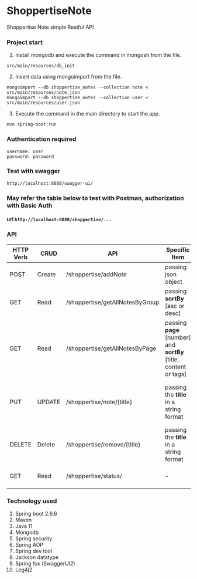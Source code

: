 # ShoppertiseNote
Shoppertise Note simple Restful API

### Project start
1. Install mongodb and execute the command in mongosh from the file.
```
src/main/resources/db_init
```
2. Insert data using mongoimport from the file.
```
mongoimport --db shoppertise_notes --collection note < src/main/resources/note.json
mongoimport --db shoppertise_notes --collection user < src/main/resources/user.json
```
3. Execute the command in the main directory to start the app.
```
mvn spring-boot:run
```
### Authentication required
```
username: user
password: password
```

### Test with swagger
```
http://localhost:8080/swagger-ui/
```
### May refer the table below to test with Postman, authorization with Basic Auth 
#### url ```http://localhost:8080/shoppertise/...```
### API
|HTTP Verb|CRUD|API|Specific Item|Purpose|Authentication|
|---------|----|---|-------------|-------|--------------|
|POST|Create|/shoppertise/addNote| passing json object|Create new note|Required|
|GET|Read|/shoppertise/getAllNotesByGroup|passing **sortBy** [asc or desc]|Fetch note group by tags|Required|
|GET|Read|/shoppertise/getAllNotesByPage|passing **page** [number] and **sortBy** [title, content or tags]|Fetch note by page|Required|
|PUT|UPDATE|/shoppertise/note/{title}|passing the **title** in a string format|Update note such as title, content or tags|Required|
|DELETE|Delete|/shoppertise/remove/{title}|passing the **title** in a string format|Remove note|Required|
|GET|Read|/shoppertise/status/| -|Get the app status|-|

### Technology used
1. Spring boot 2.6.6
2. Maven
3. Java 11
4. Mongodb
5. Spring security
6. Spring AOP
7. Spring dev tool
8. Jackson datatype
9. Spring fox (SwaggerUI2)
10. Log4j2
